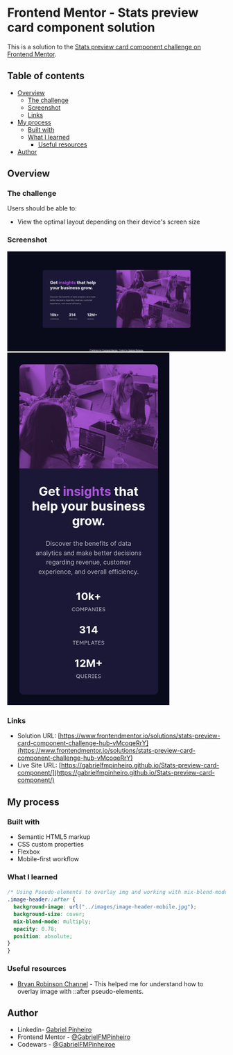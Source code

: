 # Frontend Mentor - Stats preview card component solution

This is a solution to the [Stats preview card component challenge on Frontend Mentor](https://www.frontendmentor.io/challenges/stats-preview-card-component-8JqbgoU62). 

## Table of contents

- [Overview](#overview)
  - [The challenge](#the-challenge)
  - [Screenshot](#screenshot)
  - [Links](#links)
- [My process](#my-process)
  - [Built with](#built-with)
  - [What I learned](#what-i-learned)
    - [Useful resources](#useful-resources)
- [Author](#author)

## Overview

### The challenge

Users should be able to:

- View the optimal layout depending on their device's screen size

### Screenshot

![](./design/my_project_desktop.png)
![](./design/my_project_phone.png)

### Links

- Solution URL: [https://www.frontendmentor.io/solutions/stats-preview-card-component-challenge-hub-vMcoqeRrY](https://www.frontendmentor.io/solutions/stats-preview-card-component-challenge-hub-vMcoqeRrY)
- Live Site URL: [https://gabrielfmpinheiro.github.io/Stats-preview-card-component/](https://gabrielfmpinheiro.github.io/Stats-preview-card-component/)

## My process

### Built with

- Semantic HTML5 markup
- CSS custom properties
- Flexbox
- Mobile-first workflow

### What I learned



```css
/* Using Pseudo-elements to overlay img and working with mix-blend-mode */
.image-header::after {
  background-image: url("../images/image-header-mobile.jpg");
  background-size: cover;
  mix-blend-mode: multiply;
  opacity: 0.78;
  position: absolute;
}
}
```
### Useful resources

- [Bryan Robinson Channel](https://www.youtube.com/watch?v=SXQ9l0ScDEA) - This helped me for understand how to overlay image with ::after pseudo-elements.

## Author

- Linkedin- [Gabriel Pinheiro](https://www.linkedin.com/feed/)
- Frontend Mentor - [@GabrielFMPinheiro](https://www.frontendmentor.io/profile/GabrielFMPinheiro)
- Codewars - [@GabrielFMPinheiroe](https://www.codewars.com/users/GabrielFMPinheiro)
